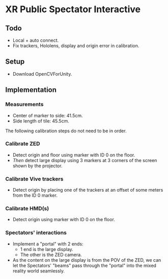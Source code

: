 # XR Public Spectator Interactive

## Todo

- Local + auto connect.
- Fix trackers, Hololens, display and origin error in calibration.

## Setup

- Download OpenCVForUnity.

## Implementation

### Measurements

- Center of marker to side: 41.5cm.
- Side length of tile: 45.5cm.

The following calibration steps do not need to be in order.

### Calibrate ZED

- Detect origin and floor using marker with ID 0 on the floor.
- _Then_ detect large display using 3 markers at 3 corners of the screen shown by the projector.

### Calibrate Vive trackers

- Detect origin by placing one of the trackers at an offset of some meters from the ID 0 marker.

### Calibrate HMD(s)

- Detect origin using marker with ID 0 on the floor.

### Spectators' interactions

- Implement a "portal" with 2 ends:
  - 1 end is the large display.
  - The other is the ZED camera.
- As the content on the large display is from the POV of the ZED, we can let the Spectators' "beams" pass through the "portal" into the mixed reality world seamlessly.
